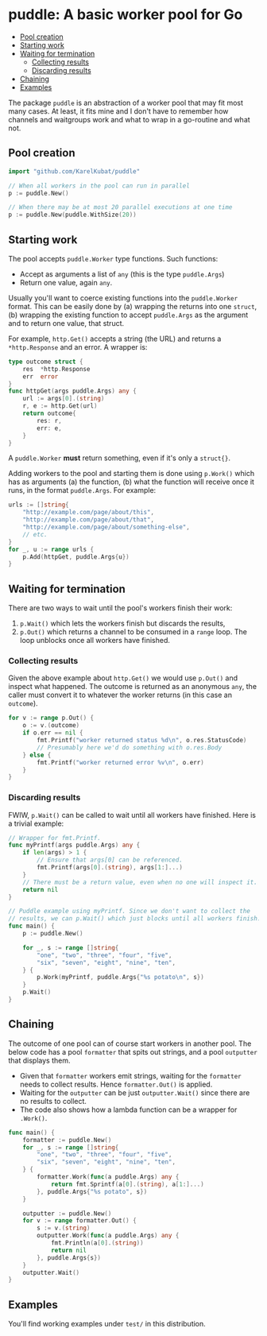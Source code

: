 # puddle: A basic worker pool for Go

<!-- toc -->
- [Pool creation](#pool-creation)
- [Starting work](#starting-work)
- [Waiting for termination](#waiting-for-termination)
  - [Collecting results](#collecting-results)
  - [Discarding results](#discarding-results)
- [Chaining](#chaining)
- [Examples](#examples)
<!-- /toc -->

The package `puddle` is an abstraction of a worker pool that may fit most many cases. At least, it fits mine and I don't have to remember how channels and waitgroups work and what to wrap in a go-routine and what not.

## Pool creation

```go
import "github.com/KarelKubat/puddle"

// When all workers in the pool can run in parallel
p := puddle.New()

// When there may be at most 20 parallel executions at one time
p := puddle.New(puddle.WithSize(20))
```

## Starting work

The pool accepts `puddle.Worker` type functions. Such functions:

- Accept as arguments a list of `any` (this is the type `puddle.Args`)
- Return one value, again `any`.

Usually you'll want to coerce existing functions into the `puddle.Worker` format. This can be easily done by (a) wrapping the returns into one `struct`, (b) wrapping the existing function to accept `puddle.Args` as the argument and to return one value, that struct.

For example, `http.Get()` accepts a string (the URL) and returns a `*http.Response` and an error. A wrapper is:

```go
type outcome struct {
    res  *http.Response
    err  error
}
func httpGet(args puddle.Args) any {
    url := args[0].(string)
    r, e := http.Get(url)
    return outcome{
        res: r,
        err: e,
    }
}
```

A `puddle.Worker` **must** return something, even if it's only a `struct{}`.

Adding workers to the pool and starting them is done using `p.Work()` which has as arguments (a) the function, (b) what the function will receive once it runs, in the format `puddle.Args`. For example:

```go
urls := []string{
    "http://example.com/page/about/this",
    "http://example.com/page/about/that",
    "http://example.com/page/about/something-else",
    // etc.
}
for _, u := range urls {
    p.Add(httpGet, puddle.Args{u})
}
```

## Waiting for termination

There are two ways to wait until the pool's workers finish their work:

1. `p.Wait()` which lets the workers finish but discards the results,
1. `p.Out()` which returns a channel to be consumed in a `range` loop. The loop unblocks once all workers have finished.

### Collecting results

Given the above example about `http.Get()` we would use `p.Out()` and inspect what happened. The outcome is returned as an anonymous `any`, the caller must convert it to whatever the worker returns (in this case an `outcome`).

```go
for v := range p.Out() {
	o := v.(outcome)
	if o.err == nil {
		fmt.Printf("worker returned status %d\n", o.res.StatusCode)
		// Presumably here we'd do something with o.res.Body
	} else {
		fmt.Printf("worker returned error %v\n", o.err)
	}
}
```

### Discarding results

FWIW, `p.Wait()` can be called to wait until all workers have finished. Here is a trivial example:

```go
// Wrapper for fmt.Printf.
func myPrintf(args puddle.Args) any {
	if len(args) > 1 {
		// Ensure that args[0] can be referenced.
		fmt.Printf(args[0].(string), args[1:]...)
	}
	// There must be a return value, even when no one will inspect it.
	return nil
}

// Puddle example using myPrintf. Since we don't want to collect the
// results, we can p.Wait() which just blocks until all workers finish.
func main() {
	p := puddle.New()

	for _, s := range []string{
		"one", "two", "three", "four", "five",
		"six", "seven", "eight", "nine", "ten",
	} {
		p.Work(myPrintf, puddle.Args{"%s potato\n", s})
	}
	p.Wait()
}
```

## Chaining

The outcome of one pool can of course start workers in another pool. The below code has a pool `formatter` that spits out strings, and a pool `outputter` that displays them.

- Given that `formatter` workers emit strings, waiting for the `formatter` needs to collect results. Hence `formatter.Out()` is applied.
- Waiting for the `outputter` can be just `outputter.Wait()` since there are no results to collect.
- The code also shows how a lambda function can be a wrapper for `.Work()`.

```go
func main() {
	formatter := puddle.New()
	for _, s := range []string{
		"one", "two", "three", "four", "five",
		"six", "seven", "eight", "nine", "ten",
	} {
		formatter.Work(func(a puddle.Args) any {
			return fmt.Sprintf(a[0].(string), a[1:]...)
		}, puddle.Args{"%s potato", s})
	}

	outputter := puddle.New()
	for v := range formatter.Out() {
		s := v.(string)
		outputter.Work(func(a puddle.Args) any {
			fmt.Println(a[0].(string))
			return nil
		}, puddle.Args{s})
	}
	outputter.Wait()
}
```

## Examples

You'll find working examples under `test/` in this distribution.